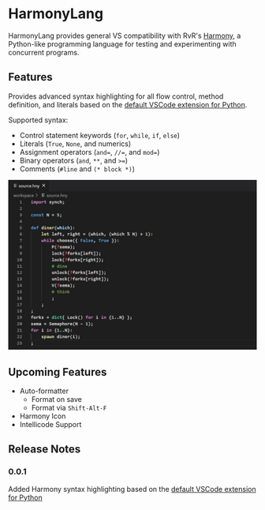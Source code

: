 # HarmonyLang

HarmonyLang provides general VS compatibility with RvR's [Harmony](http://www.cs.cornell.edu/home/rvr/harmony/), a Python-like programming language for testing and experimenting with concurrent programs.

## Features

Provides advanced syntax highlighting for all flow control, method definition, and literals based on the [default VSCode extension for Python](https://github.com/microsoft/vscode).

Supported syntax:
 - Control statement keywords (`for`, `while`, `if`, `else`)
 - Literals (`True`, `None`, and numerics)
 - Assignment operators (`and=`, `//=`, and `mod=`)
 - Binary operators (`and`, `**`, and `>=`)
 - Comments (`#line` and `(* block *)`)

![feature X](images/example.jpg)

## Upcoming Features

 - Auto-formatter
   - Format on save
   - Format via `Shift-Alt-F`
 - Harmony Icon
 - Intellicode Support

## Release Notes

### 0.0.1

Added Harmony syntax highlighting based on the [default VSCode extension for Python](https://github.com/microsoft/vscode)
